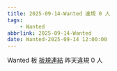 ```yaml
---
title: 2025-09-14-Wanted 違規 0 人
tags:
    - Wanted
abbrlink: 2025-09-14-Wanted
date: Wanted-2025-09-14 12:00:00
---
```

Wanted 板 [板規連結](https://www.ptt.cc/bbs/Wanted/M.1608829773.A.D3B.html)
昨天違規 0 人
